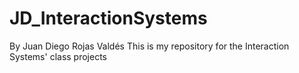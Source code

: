 # JD_InteractionSystems
By Juan Diego Rojas Valdés
This is my repository for the Interaction Systems' class projects
